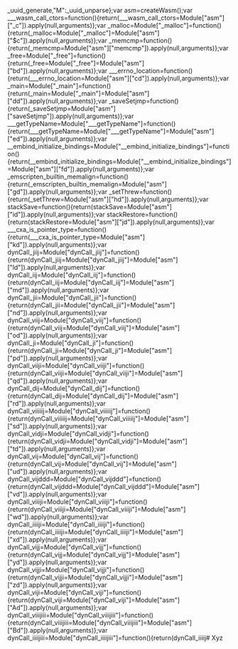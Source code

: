 _uuid_generate,"M":_uuid_unparse};var asm=createWasm();var ___wasm_call_ctors=function(){return(___wasm_call_ctors=Module["asm"]["_c"]).apply(null,arguments)};var _malloc=Module["_malloc"]=function(){return(_malloc=Module["_malloc"]=Module["asm"]["$c"]).apply(null,arguments)};var _memcmp=function(){return(_memcmp=Module["asm"]["memcmp"]).apply(null,arguments)};var _free=Module["_free"]=function(){return(_free=Module["_free"]=Module["asm"]["bd"]).apply(null,arguments)};var ___errno_location=function(){return(___errno_location=Module["asm"]["cd"]).apply(null,arguments)};var _main=Module["_main"]=function(){return(_main=Module["_main"]=Module["asm"]["dd"]).apply(null,arguments)};var _saveSetjmp=function(){return(_saveSetjmp=Module["asm"]["saveSetjmp"]).apply(null,arguments)};var ___getTypeName=Module["___getTypeName"]=function(){return(___getTypeName=Module["___getTypeName"]=Module["asm"]["ed"]).apply(null,arguments)};var __embind_initialize_bindings=Module["__embind_initialize_bindings"]=function(){return(__embind_initialize_bindings=Module["__embind_initialize_bindings"]=Module["asm"]["fd"]).apply(null,arguments)};var _emscripten_builtin_memalign=function(){return(_emscripten_builtin_memalign=Module["asm"]["gd"]).apply(null,arguments)};var _setThrew=function(){return(_setThrew=Module["asm"]["hd"]).apply(null,arguments)};var stackSave=function(){return(stackSave=Module["asm"]["id"]).apply(null,arguments)};var stackRestore=function(){return(stackRestore=Module["asm"]["jd"]).apply(null,arguments)};var ___cxa_is_pointer_type=function(){return(___cxa_is_pointer_type=Module["asm"]["kd"]).apply(null,arguments)};var dynCall_jiij=Module["dynCall_jiij"]=function(){return(dynCall_jiij=Module["dynCall_jiij"]=Module["asm"]["ld"]).apply(null,arguments)};var dynCall_iij=Module["dynCall_iij"]=function(){return(dynCall_iij=Module["dynCall_iij"]=Module["asm"]["md"]).apply(null,arguments)};var dynCall_jii=Module["dynCall_jii"]=function(){return(dynCall_jii=Module["dynCall_jii"]=Module["asm"]["nd"]).apply(null,arguments)};var dynCall_viij=Module["dynCall_viij"]=function(){return(dynCall_viij=Module["dynCall_viij"]=Module["asm"]["od"]).apply(null,arguments)};var dynCall_ji=Module["dynCall_ji"]=function(){return(dynCall_ji=Module["dynCall_ji"]=Module["asm"]["pd"]).apply(null,arguments)};var dynCall_viiji=Module["dynCall_viiji"]=function(){return(dynCall_viiji=Module["dynCall_viiji"]=Module["asm"]["qd"]).apply(null,arguments)};var dynCall_dij=Module["dynCall_dij"]=function(){return(dynCall_dij=Module["dynCall_dij"]=Module["asm"]["rd"]).apply(null,arguments)};var dynCall_viiiiij=Module["dynCall_viiiiij"]=function(){return(dynCall_viiiiij=Module["dynCall_viiiiij"]=Module["asm"]["sd"]).apply(null,arguments)};var dynCall_vidji=Module["dynCall_vidji"]=function(){return(dynCall_vidji=Module["dynCall_vidji"]=Module["asm"]["td"]).apply(null,arguments)};var dynCall_vij=Module["dynCall_vij"]=function(){return(dynCall_vij=Module["dynCall_vij"]=Module["asm"]["ud"]).apply(null,arguments)};var dynCall_vijddd=Module["dynCall_vijddd"]=function(){return(dynCall_vijddd=Module["dynCall_vijddd"]=Module["asm"]["vd"]).apply(null,arguments)};var dynCall_viiiji=Module["dynCall_viiiji"]=function(){return(dynCall_viiiji=Module["dynCall_viiiji"]=Module["asm"]["wd"]).apply(null,arguments)};var dynCall_iiiiji=Module["dynCall_iiiiji"]=function(){return(dynCall_iiiiji=Module["dynCall_iiiiji"]=Module["asm"]["xd"]).apply(null,arguments)};var dynCall_vijj=Module["dynCall_vijj"]=function(){return(dynCall_vijj=Module["dynCall_vijj"]=Module["asm"]["yd"]).apply(null,arguments)};var dynCall_vijji=Module["dynCall_vijji"]=function(){return(dynCall_vijji=Module["dynCall_vijji"]=Module["asm"]["zd"]).apply(null,arguments)};var dynCall_viji=Module["dynCall_viji"]=function(){return(dynCall_viji=Module["dynCall_viji"]=Module["asm"]["Ad"]).apply(null,arguments)};var dynCall_viiijiii=Module["dynCall_viiijiii"]=function(){return(dynCall_viiijiii=Module["dynCall_viiijiii"]=Module["asm"]["Bd"]).apply(null,arguments)};var dynCall_iiiijiii=Module["dynCall_iiiijiii"]=function(){return(dynCall_iiiij# Xyz
